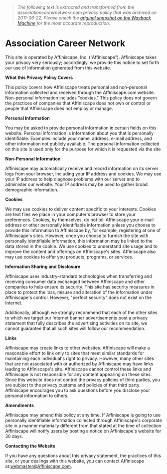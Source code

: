 > *The following text is extracted and transformed from the associationcareernetwork.com privacy policy that was archived on 2011-06-22. Please check the [original snapshot on the Wayback Machine](https://web.archive.org/web/20110622234627id_/http%3A//www.associationcareernetwork.com/displaycommon.cfm%3Fan%3D1%26subarticlenbr%3D49) for the most accurate reproduction.*

# Association Career Network

This site is operated by Affiniscape, Inc. (“Affiniscape”). Affiniscape takes your privacy very seriously; accordingly, we provide this notice to set forth our use of information generated from this website.

**What this Privacy Policy Covers**

This policy covers how Affiniscape treats personal and non-personal information collected and received through the Affiniscape.com website. Non-personal information includes “cookies.” This policy does not govern the practices of companies that Affiniscape does not own or control or people that Affiniscape does not employ or manage.

**Personal Information**

You may be asked to provide personal information in certain fields on this website. Personal information is information about you that is personally identifiable. Examples include your name, address, e-mail address, and other information not publicly available. The personal information collected on this site is used only for the purpose for which it is requested via the site 

**Non-Personal Information**

Affiniscape may automatically receive and record information on its server logs from your browser, including your IP address and cookies. We may use your IP address to help diagnose problems with our server and to administer our website. Your IP address may be used to gather broad demographic information.

**Cookies**

We may use cookies to deliver content specific to your interests. Cookies are text files we place in your computer's browser to store your preferences. Cookies, by themselves, do not tell Affiniscape your e-mail address or other personally identifiable information unless you choose to provide this information to Affiniscape by, for example, registering at one of Affiniscape's sites. However, once you choose to furnish the site with personally identifiable information, this information may be linked to the data stored in the cookie. We use cookies to understand site usage and to improve the content and offerings on Affiniscape's sites. Affiniscape also may use cookies to offer you products, programs, or services.

**Information Sharing and Disclosure**

Affiniscape uses industry-standard technologies when transferring and receiving consumer data exchanged between Affiniscape and other companies to help ensure its security. This site has security measures in place to protect the loss, misuse and alteration of the information under Affiniscape's control. However, "perfect security" does not exist on the Internet.

Additionally, although we strongly recommend that each of the other sites to which we target our Internet banner advertisements post a privacy statement that fully describes the advertising activities on its site, we cannot guarantee that all such sites will follow our recommendation.

**Links**

Affiniscape may create links to other websites. Affiniscape will make a reasonable effort to link only to sites that meet similar standards for maintaining each individual's right to privacy. However, many other sites that are not associated with or authorized by Affiniscape may have links leading to Affiniscape's site. Affiniscape cannot control these links and Affiniscape is not responsible for any content appearing on these sites. Since this website does not control the privacy policies of third parties, you are subject to the privacy customs and policies of that third party. Affiniscape encourages you to ask questions before you disclose your personal information to others.

**Amendments**

Affiniscape may amend this policy at any time. If Affiniscape is going to use personally identifiable information collected through Affiniscape's corporate site in a manner materially different from that stated at the time of collection Affiniscape will notify users by posting a notice on Affiniscape's website for 30 days.

**Contacting the Website**

If you have any questions about this privacy statement, the practices of this site, or your dealings with this website, you can contact Affiniscape at:[webmaster@Affiniscape.com](mailto:webmaster@Affiniscape.com).
